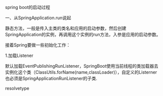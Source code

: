 spring boot的启动过程

一、从SpringApplication.run说起

静态方法，一般是传入主类的类名和应用的启动参数，然后创建SpringApplication的实例，再调用这个实例的run方法，入参是应用的启动参数。

接着Spring要做一些初始化工作：

1.加载Listener

默认加载EventPublishingRunListener，SpringBoot使用当前线程的类加载器去实例化这个类（ClassUtils.forName(name,classLoader)），自定义的Listerner也必须是SpringApplicationRunListener的子类.

resolvetype
